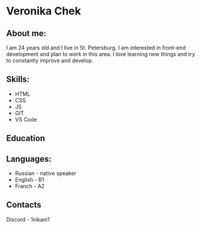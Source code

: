 # Veronika Chek
## About me:
I am 24 years old and I live in St. Petersburg. I am interested in front-end development and plan to work in this area. I love learning new things and try to constantly improve and develop.
## Skills:
* HTML
* CSS
* JS
* GIT
* VS Code
## Education
## Languages:
* Russian - native speaker
* English - B1
* Franch - A2
## Contacts
Discord - 1nikani1